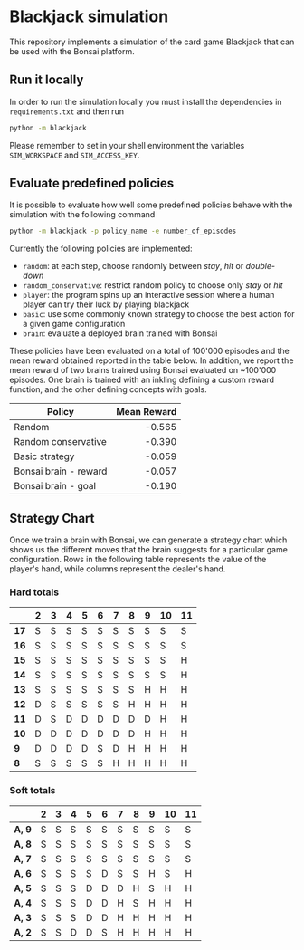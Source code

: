 # Blackjack simulation

This repository implements a simulation of the card game Blackjack that can
be used with the Bonsai platform.

## Run it locally

In order to run the simulation locally you must install the dependencies in
`requirements.txt` and then run

```bash
python -m blackjack
```

Please remember to set in your shell environment the variables
`SIM_WORKSPACE` and `SIM_ACCESS_KEY`.

## Evaluate predefined policies

It is possible to evaluate how well some predefined policies behave with the
simulation with the following command

```bash
python -m blackjack -p policy_name -e number_of_episodes
```

Currently the following policies are implemented:

- `random`: at each step, choose randomly between *stay*, *hit* or
  *double-down*
- `random_conservative`: restrict random policy to choose only *stay* or *hit*
- `player`: the program spins up an interactive session where a human player
  can try their luck by playing blackjack
- `basic`: use some commonly known strategy to choose the best action
  for a given game configuration
- `brain`: evaluate a deployed brain trained with Bonsai

These policies have been evaluated on a total of 100'000 episodes and the
mean reward obtained reported in the table below. In addition, we report the
mean reward of two brains trained using Bonsai evaluated on ~100'000 episodes.
One brain is trained with an inkling defining a custom reward function, and the
other defining concepts with goals.

| Policy                       | Mean Reward |
| ---------------------------- | -----------:|
| Random                       | -0.565      |
| Random conservative          | -0.390      |
| Basic strategy               | -0.059      |
| Bonsai brain - reward        | -0.057      |
| Bonsai brain - goal          | -0.190      |


## Strategy Chart

Once we train a brain with Bonsai, we can generate a strategy chart which shows
us the different moves that the brain suggests for a particular game
configuration.
Rows in the following table represents the value of the player's hand, while
columns represent the dealer's hand.

### Hard totals
|       |       2       |       3       |       4       |       5       |       6       |       7       |       8       |       9       |       10      |       11      |
|---    |       ---     |       ---     |       ---     |       ---     |       ---     |       ---     |       ---     |       ---     |       ---     |       ---     |
| **17**        |       S       |       S       |       S       |       S       |       S       |       S       |       S       |       S       |       S       |       S       |
| **16**        |       S       |       S       |       S       |       S       |       S       |       S       |       S       |       S       |       S       |       S       |
| **15**        |       S       |       S       |       S       |       S       |       S       |       S       |       S       |       S       |       S       |       H       |
| **14**        |       S       |       S       |       S       |       S       |       S       |       S       |       S       |       S       |       S       |       H       |
| **13**        |       S       |       S       |       S       |       S       |       S       |       S       |       S       |       H       |       H       |       H       |
| **12**        |       D       |       S       |       S       |       S       |       S       |       S       |       H       |       H       |       H       |       H       |
| **11**        |       D       |       S       |       D       |       D       |       D       |       D       |       D       |       D       |       H       |       H       |
| **10**        |       D       |       D       |       D       |       D       |       D       |       D       |       D       |       H       |       H       |       H       |
| **9** |       D       |       D       |       D       |       D       |       S       |       D       |       H       |       H       |       H       |       H       |
| **8** |       S       |       S       |       S       |       S       |       S       |       H       |       H       |       H       |       H       |       H       |

### Soft totals
|       |       2       |       3       |       4       |       5       |       6       |       7       |       8       |       9       |       10      |       11      |
|---    |       ---     |       ---     |       ---     |       ---     |       ---     |       ---     |       ---     |       ---     |       ---     |       ---     |
| **A, 9**      |       S       |       S       |       S       |       S       |       S       |       S       |       S       |       S       |       S       |       S       |
| **A, 8**      |       S       |       S       |       S       |       S       |       S       |       S       |       S       |       S       |       S       |       S       |
| **A, 7**      |       S       |       S       |       S       |       S       |       S       |       S       |       S       |       S       |       S       |       S       |
| **A, 6**      |       S       |       S       |       S       |       S       |       D       |       S       |       S       |       H       |       S       |       H       |
| **A, 5**      |       S       |       S       |       S       |       D       |       D       |       D       |       H       |       S       |       H       |       H       |
| **A, 4**      |       S       |       S       |       S       |       D       |       D       |       H       |       S       |       H       |       H       |       H       |
| **A, 3**      |       S       |       S       |       S       |       D       |       D       |       H       |       H       |       H       |       H       |       H       |
| **A, 2**      |       S       |       S       |       D       |       D       |       S       |       H       |       H       |       H       |       H       |       H       |
